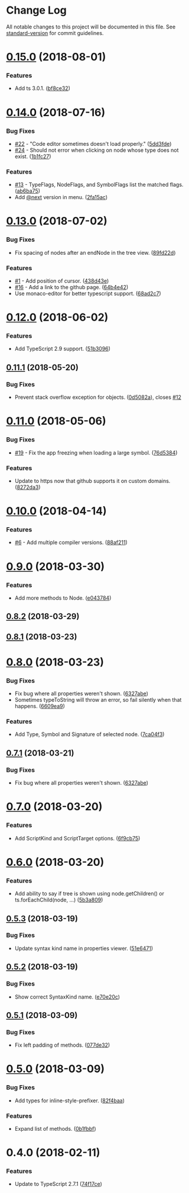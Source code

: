 # Change Log

All notable changes to this project will be documented in this file. See [standard-version](https://github.com/conventional-changelog/standard-version) for commit guidelines.

<a name="0.15.0"></a>
# [0.15.0](https://github.com/dsherret/ts-ast-viewer/compare/v0.14.0...v0.15.0) (2018-08-01)


### Features

* Add ts 3.0.1. ([bf8ce32](https://github.com/dsherret/ts-ast-viewer/commit/bf8ce32))



<a name="0.14.0"></a>
# [0.14.0](https://github.com/dsherret/ts-ast-viewer/compare/v0.13.0...v0.14.0) (2018-07-16)


### Bug Fixes

* [#22](https://github.com/dsherret/ts-ast-viewer/issues/22) - "Code editor sometimes doesn't load properly." ([5dd3fde](https://github.com/dsherret/ts-ast-viewer/commit/5dd3fde))
* [#24](https://github.com/dsherret/ts-ast-viewer/issues/24) - Should not error when clicking on node whose type does not exist. ([1b1fc27](https://github.com/dsherret/ts-ast-viewer/commit/1b1fc27))


### Features

* [#13](https://github.com/dsherret/ts-ast-viewer/issues/13) - TypeFlags, NodeFlags, and SymbolFlags list the matched flags. ([ab6ba75](https://github.com/dsherret/ts-ast-viewer/commit/ab6ba75))
* Add [@next](https://github.com/next) version in menu. ([2fa15ac](https://github.com/dsherret/ts-ast-viewer/commit/2fa15ac))



<a name="0.13.0"></a>
# [0.13.0](https://github.com/dsherret/ts-ast-viewer/compare/v0.12.0...v0.13.0) (2018-07-02)


### Bug Fixes

* Fix spacing of nodes after an endNode in the tree view. ([89fd22d](https://github.com/dsherret/ts-ast-viewer/commit/89fd22d))


### Features

* [#1](https://github.com/dsherret/ts-ast-viewer/issues/1) - Add position of cursor. ([438d43e](https://github.com/dsherret/ts-ast-viewer/commit/438d43e))
* [#16](https://github.com/dsherret/ts-ast-viewer/issues/16) - Add a link to the github page. ([64b4e42](https://github.com/dsherret/ts-ast-viewer/commit/64b4e42))
* Use monaco-editor for better typescript support. ([68ad2c7](https://github.com/dsherret/ts-ast-viewer/commit/68ad2c7))



<a name="0.12.0"></a>
# [0.12.0](https://github.com/dsherret/ts-ast-viewer/compare/v0.11.1...v0.12.0) (2018-06-02)


### Features

* Add TypeScript 2.9 support. ([51b3096](https://github.com/dsherret/ts-ast-viewer/commit/51b3096))



<a name="0.11.1"></a>
## [0.11.1](https://github.com/dsherret/ts-ast-viewer/compare/v0.11.0...v0.11.1) (2018-05-20)


### Bug Fixes

* Prevent stack overflow exception for objects. ([0d5082a](https://github.com/dsherret/ts-ast-viewer/commit/0d5082a)), closes [#12](https://github.com/dsherret/ts-ast-viewer/issues/12)



<a name="0.11.0"></a>
# [0.11.0](https://github.com/dsherret/ts-ast-viewer/compare/v0.10.0...v0.11.0) (2018-05-06)


### Bug Fixes

* [#19](https://github.com/dsherret/ts-ast-viewer/issues/19) - Fix the app freezing when loading a large symbol. ([76d5384](https://github.com/dsherret/ts-ast-viewer/commit/76d5384))


### Features

* Update to https now that github supports it on custom domains. ([8272da3](https://github.com/dsherret/ts-ast-viewer/commit/8272da3))



<a name="0.10.0"></a>
# [0.10.0](https://github.com/dsherret/ts-ast-viewer/compare/v0.9.0...v0.10.0) (2018-04-14)


### Features

* [#6](https://github.com/dsherret/ts-ast-viewer/issues/6) - Add multiple compiler versions. ([88af211](https://github.com/dsherret/ts-ast-viewer/commit/88af211))



<a name="0.9.0"></a>
# [0.9.0](https://github.com/dsherret/ts-ast-viewer/compare/v0.8.2...v0.9.0) (2018-03-30)


### Features

* Add more methods to Node. ([e043784](https://github.com/dsherret/ts-ast-viewer/commit/e043784))



<a name="0.8.2"></a>
## [0.8.2](https://github.com/dsherret/ts-ast-viewer/compare/v0.8.1...v0.8.2) (2018-03-29)



<a name="0.8.1"></a>
## [0.8.1](https://github.com/dsherret/ts-ast-viewer/compare/v0.8.0...v0.8.1) (2018-03-23)



<a name="0.8.0"></a>
# [0.8.0](https://github.com/dsherret/ts-ast-viewer/compare/v0.7.0...v0.8.0) (2018-03-23)


### Bug Fixes

* Fix bug where all properties weren't shown. ([6327abe](https://github.com/dsherret/ts-ast-viewer/commit/6327abe))
* Sometimes typeToString will throw an error, so fail silently when that happens. ([6609ea9](https://github.com/dsherret/ts-ast-viewer/commit/6609ea9))


### Features

* Add Type, Symbol and Signature of selected node. ([7ca04f3](https://github.com/dsherret/ts-ast-viewer/commit/7ca04f3))



<a name="0.7.1"></a>
## [0.7.1](https://github.com/dsherret/ts-ast-viewer/compare/v0.7.0...v0.7.1) (2018-03-21)


### Bug Fixes

* Fix bug where all properties weren't shown. ([6327abe](https://github.com/dsherret/ts-ast-viewer/commit/6327abe))



<a name="0.7.0"></a>
# [0.7.0](https://github.com/dsherret/ts-ast-viewer/compare/v0.6.0...v0.7.0) (2018-03-20)


### Features

* Add ScriptKind and ScriptTarget options. ([6f9cb75](https://github.com/dsherret/ts-ast-viewer/commit/6f9cb75))



<a name="0.6.0"></a>
# [0.6.0](https://github.com/dsherret/ts-ast-viewer/compare/v0.5.3...v0.6.0) (2018-03-20)


### Features

* Add ability to say if tree is shown using node.getChildren() or ts.forEachChild(node, ...) ([5b3a809](https://github.com/dsherret/ts-ast-viewer/commit/5b3a809))



<a name="0.5.3"></a>
## [0.5.3](https://github.com/dsherret/ts-ast-viewer/compare/v0.5.2...v0.5.3) (2018-03-19)


### Bug Fixes

* Update syntax kind name in properties viewer. ([51e6471](https://github.com/dsherret/ts-ast-viewer/commit/51e6471))



<a name="0.5.2"></a>
## [0.5.2](https://github.com/dsherret/ts-ast-viewer/compare/v0.5.1...v0.5.2) (2018-03-19)


### Bug Fixes

* Show correct SyntaxKind name. ([e70e20c](https://github.com/dsherret/ts-ast-viewer/commit/e70e20c))



<a name="0.5.1"></a>
## [0.5.1](https://github.com/dsherret/ts-ast-viewer/compare/v0.5.0...v0.5.1) (2018-03-09)


### Bug Fixes

* Fix left padding of methods. ([077de32](https://github.com/dsherret/ts-ast-viewer/commit/077de32))



<a name="0.5.0"></a>
# [0.5.0](https://github.com/dsherret/ts-ast-viewer/compare/v0.4.0...v0.5.0) (2018-03-09)


### Bug Fixes

* Add types for inline-style-prefixer. ([82f4baa](https://github.com/dsherret/ts-ast-viewer/commit/82f4baa))


### Features

* Expand list of methods. ([0b1fbbf](https://github.com/dsherret/ts-ast-viewer/commit/0b1fbbf))



<a name="0.4.0"></a>
# 0.4.0 (2018-02-11)


### Features

* Update to TypeScript 2.7.1 ([74f17ce](https://github.com/dsherret/ts-ast-viewer/commit/74f17ce))
